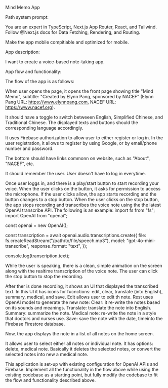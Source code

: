 Mind Memo App

Path system prompt:

You are an expert in TypeScript, Next.js App Router, React, and Tailwind. Follow @Next.js docs for Data Fetching, Rendering, and Routing.

Make the app mobile compitiable and optimized for mobile.

App description:

I want to create a voice-based note-taking app.

App flow and functionality:

The flow of the app is as follows:

When user opens the page, it opens the front page showing title "Mind Memo", subtitle: "Created by Elynn Pang, sponsored by NACEF" (Elynn Pang URL: https://www.elynnpang.com, NACEF URL: https://www.nacef.org). 

It should have a toggle to switch betweeen English, Simplified Chinese, and Traditional Chinese. The displayed texts and buttons should the corresponding language accordingly. 

It uses Firebase authorization to allow user to either register or log in. In the user registration, it allows to register by using Google, or by email/phone number and password. 

The bottom should have links commonn on website, such as "About", "NACEF", etc.

It should remember the user. User doesn't have to log in everytime.

Once user loggs in, and there is a play/start button to start recording your voice.
When the user clicks on the button, it asks for permission to access the microphone.
If the user clicks allow, the app starts recording and the button changes to a stop button.
When the user clicks on the stop button, the app stops recording and transcribes the voice note using the the latest OpenAI transcribe API. The following is an example:
import fs from "fs";
import OpenAI from "openai";

const openai = new OpenAI();

const transcription = await openai.audio.transcriptions.create({
  file: fs.createReadStream("/path/to/file/speech.mp3"),
  model: "gpt-4o-mini-transcribe",
  response_format: "text",
});

console.log(transcription.text);

While the user is speaking, there is a clean, simple animation on the screen along with the realtime transcription of the voice note.
The user can click the stop button to stop the recording.

After ther is done recording, it shows an UI that displayed the transcribed text. 
In this UI it has icons for fucnctions: edit, clear, translate (into English), summary, medical, and save. Edit allows user to edit th note. Rest uses OpenAI model to generate the new note: Clear: it re-write the notes based on its sounds and meanings. Translate: translate the note into English. Summary: summarize the note. Medical note: re-write the note in a style that doctors and nurses use. Save: save the note  with the date, timeinto the Firebase Firestore database.

Now, the app displays the note in a list of all notes on the home screen.

It allows user to select either all notes or individual note. It has options: delete, medical note. Basically it deletes the selected notes, or convert the selected notes into new a medical note.

This application is set-up with existing configuration for OpenAI APIs and Firebase. Implement all the functionality in the flow above while using the existing codebase as a starting point, but fully modify the codebase to fit the flow and functionality described above.